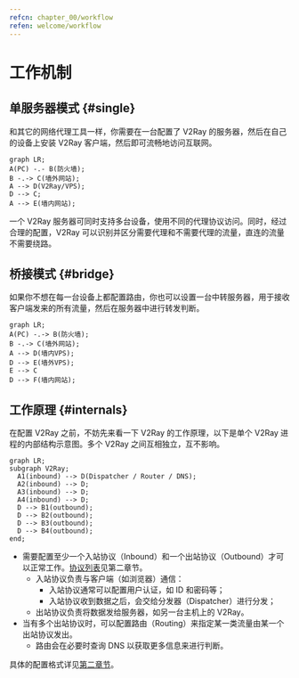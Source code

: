 ```yaml
---
refcn: chapter_00/workflow
refen: welcome/workflow
---
```


# 工作机制

## 单服务器模式 {#single}

和其它的网络代理工具一样，你需要在一台配置了 V2Ray 的服务器，然后在自己的设备上安装 V2Ray 客户端，然后即可流畅地访问互联网。

```mermaid
graph LR;
A(PC) -.- B(防火墙);
B -.-> C(墙外网站);
A --> D(V2Ray/VPS);
D --> C;
A --> E(墙内网站);
```

一个 V2Ray 服务器可同时支持多台设备，使用不同的代理协议访问。同时，经过合理的配置，V2Ray 可以识别并区分需要代理和不需要代理的流量，直连的流量不需要绕路。

## 桥接模式 {#bridge}

如果你不想在每一台设备上都配置路由，你也可以设置一台中转服务器，用于接收客户端发来的所有流量，然后在服务器中进行转发判断。

```mermaid
graph LR;
A(PC) -.-> B(防火墙);
B -.-> C(墙外网站);
A --> D(墙内VPS);
D --> E(墙外VPS);
E --> C
D --> F(墙内网站);
```

## 工作原理 {#internals}

在配置 V2Ray 之前，不妨先来看一下 V2Ray 的工作原理，以下是单个 V2Ray 进程的内部结构示意图。多个 V2Ray 之间互相独立，互不影响。

```mermaid
graph LR;
subgraph V2Ray;
  A1(inbound) --> D(Dispatcher / Router / DNS);
  A2(inbound) --> D;
  A3(inbound) --> D;
  A4(inbound) --> D;
  D --> B1(outbound);
  D --> B2(outbound);
  D --> B3(outbound);
  D --> B4(outbound);
end;
```

* 需要配置至少一个入站协议（Inbound）和一个出站协议（Outbound）才可以正常工作。[协议列表](../chapter_02/02_protocols.md)见第二章节。
  * 入站协议负责与客户端（如浏览器）通信：
    * 入站协议通常可以配置用户认证，如 ID 和密码等；
    * 入站协议收到数据之后，会交给分发器（Dispatcher）进行分发；
  * 出站协议负责将数据发给服务器，如另一台主机上的 V2Ray。
* 当有多个出站协议时，可以配置路由（Routing）来指定某一类流量由某一个出站协议发出。
  * 路由会在必要时查询 DNS 以获取更多信息来进行判断。

具体的配置格式详见[第二章节](../chapter_02/01_overview.md)。
